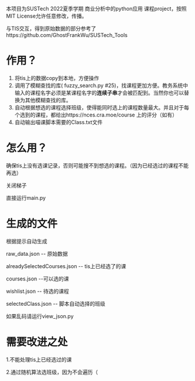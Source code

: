 本项目为SUSTech 2022夏季学期 商业分析中的python应用 课程project，按照MIT License允许任意修改，传播。

与TIS交互，得到原始数据的部分参考了https://github.com/GhostFrankWu/SUSTech_Tools

# 作用？

1. 将tis上的数据copy到本地，方便操作
2. 调用了模糊查找的库( fuzzy_search.py #25)，找课程更加方便。教务系统中输入的课程名字必须是某课程名字的**连续子串**才会被匹配到。当然你也可以替换为其他模糊查找的库。
3. 自动根据想选的课程选择班级，使得能同时选上的课程数量最大。并且对于每个选到的课程，都给出https://nces.cra.moe/course  上的评分（如有）
4. 自动输出喵课脚本需要的Class.txt文件

# 怎么用？

确保tis上没有选课记录，否则可能搜不到想选的课程。（因为已经选过的课程不能再选）

关闭梯子

直接运行main.py



# 生成的文件

根据提示自动生成

raw_data.json -- 原始数据

alreadySelectedCourses.json -- tis上已经选了的课

courses.json --可以选的课

wishlist.json -- 待选的课程

selectedClass.json -- 脚本自动选择的班级



如果乱码请运行view_json.py



# 需要改进之处

1.不能处理tis上已经选过的课

2.通过随机算法选班级，因为不会遍历（
